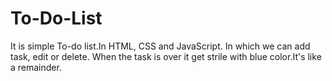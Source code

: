# To-Do-List
It is simple To-do list.In HTML, CSS and JavaScript.
In which we can add task, edit or delete.
When the task is over it get strile with blue color.It's like a remainder.
